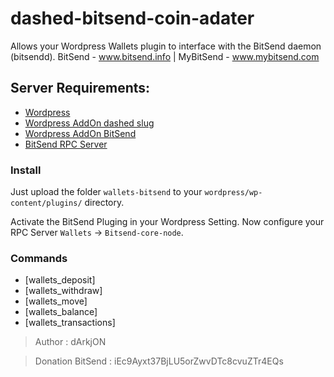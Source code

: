 # dashed-bitsend-coin-adater
Allows your Wordpress Wallets plugin to interface with the BitSend daemon (bitsendd).
BitSend - www.bitsend.info | MyBitSend - www.mybitsend.com


## Server Requirements:

- [Wordpress](https://wordpress.org/)
- [Wordpress AddOn dashed slug](https://www.dashed-slug.net/bitcoin-altcoin-wallets-wordpress-plugin/)
- [Wordpress AddOn BitSend](https://github.com/dArkjON/dashed-bitsend-coin-adater)
- [BitSend RPC Server](https://github.com/LIMXTEC/BitSend)

### Install

Just upload the folder `wallets-bitsend` to your `wordpress/wp-content/plugins/` directory.

Activate the BitSend Pluging in your Wordpress Setting. Now configure your RPC Server `Wallets` -> `Bitsend-core-node`.

### Commands

- [wallets_deposit]
- [wallets_withdraw]
- [wallets_move]
- [wallets_balance]
- [wallets_transactions]







> Author : dArkjON 

> Donation BitSend : iEc9Ayxt37BjLU5orZwvDTc8cvuZTr4EQs

